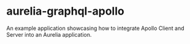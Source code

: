 # aurelia-graphql-apollo
An example application showcasing how to integrate Apollo Client and Server into an Aurelia application.

